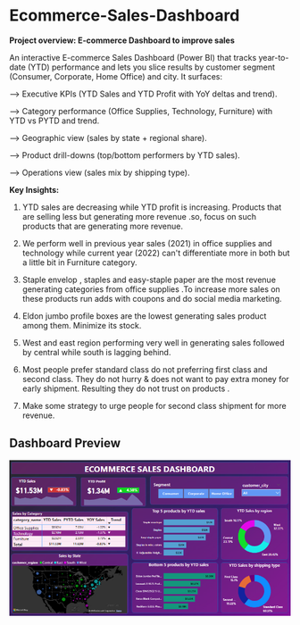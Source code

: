 # Ecommerce-Sales-Dashboard 

**Project overview: E-commerce Dashboard to improve sales**

An interactive E-commerce Sales Dashboard (Power BI) that tracks year-to-date (YTD) performance and lets you slice results by customer segment (Consumer, Corporate, Home Office) and city. It surfaces:

--> Executive KPIs (YTD Sales and YTD Profit with YoY deltas and trend).

--> Category performance (Office Supplies, Technology, Furniture) with YTD vs PYTD and trend.

--> Geographic view (sales by state + regional share).

--> Product drill-downs (top/bottom performers by YTD sales).

--> Operations view (sales mix by shipping type).



**Key Insights:**

1. YTD sales are decreasing while YTD profit is increasing.  Products that are selling less but generating more revenue .so, focus on such products that are generating more revenue.


2. We perform well in previous year sales (2021) in office supplies and technology while current year (2022) can't differentiate more in both but a little bit in Furniture category.


3. Staple envelop , staples  and easy-staple paper are the most revenue generating categories from office supplies .To increase more sales on these products run adds with coupons and do social media marketing.


4. Eldon jumbo profile boxes are the lowest generating sales product among them. Minimize its stock.


5. West and east region performing very well in generating sales followed by central while south is lagging behind.


6. Most people prefer standard class do not preferring first class and second class. They do not hurry & does not want to pay extra money for early shipment. Resulting they do not trust on products .


7. Make some strategy to urge people for second class shipment for more revenue.


## Dashboard Preview
![Dashboard Preview](https://github.com/Humna241/Ecommerce-Sales-Dashboard/blob/main/Ecommerce%20sales%20dashboard%20.PNG)
